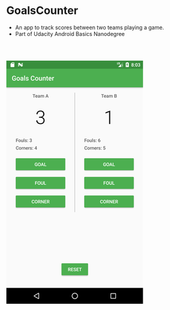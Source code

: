 # GoalsCounter
* An app to track scores between two teams playing a game.
* Part of Udacity Android Basics Nanodegree

<br>
<br>

![](/screenshot.png?raw=true "Screenshot")
